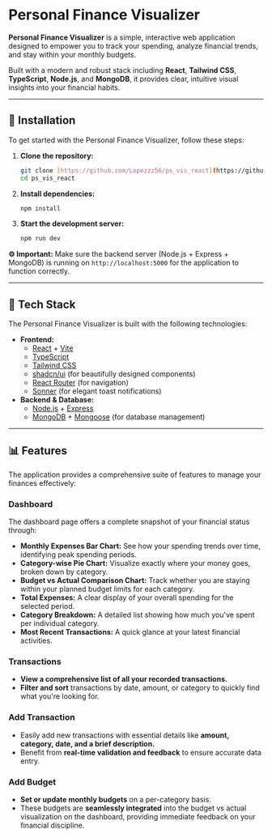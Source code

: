 # Personal Finance Visualizer

**Personal Finance Visualizer** is a simple, interactive web application designed to empower you to track your spending, analyze financial trends, and stay within your monthly budgets.

Built with a modern and robust stack including **React**, **Tailwind CSS**, **TypeScript**, **Node.js**, and **MongoDB**, it provides clear, intuitive visual insights into your financial habits.

---

## 🚀 Installation

To get started with the Personal Finance Visualizer, follow these steps:

1.  **Clone the repository:**
    ```bash
    git clone [https://github.com/Lopezzz56/ps_vis_react](https://github.com/Lopezzz56/ps_vis_react)
    cd ps_vis_react
    ```
2.  **Install dependencies:**
    ```bash
    npm install
    ```
3.  **Start the development server:**
    ```bash
    npm run dev
    ```

**⚙️ Important:** Make sure the backend server (Node.js + Express + MongoDB) is running on `http://localhost:5000` for the application to function correctly.

---

## 🔧 Tech Stack

The Personal Finance Visualizer is built with the following technologies:

* **Frontend:**
    * [React](https://react.dev/) + [Vite](https://vitejs.dev/)
    * [TypeScript](https://www.typescriptlang.org/)
    * [Tailwind CSS](https://tailwindcss.com/)
    * [shadcn/ui](https://ui.shadcn.com/) (for beautifully designed components)
    * [React Router](https://reactrouter.com/) (for navigation)
    * [Sonner](https://sonner.emilkowal.ski/) (for elegant toast notifications)
* **Backend & Database:**
    * [Node.js](https://nodejs.org/) + [Express](https://expressjs.com/)
    * [MongoDB](https://www.mongodb.com/) + [Mongoose](https://mongoosejs.com/) (for database management)

---

## 📊 Features

The application provides a comprehensive suite of features to manage your finances effectively:

### Dashboard

The dashboard page offers a complete snapshot of your financial status through:

* **Monthly Expenses Bar Chart:** See how your spending trends over time, identifying peak spending periods.
* **Category-wise Pie Chart:** Visualize exactly where your money goes, broken down by category.
* **Budget vs Actual Comparison Chart:** Track whether you are staying within your planned budget limits for each category.
* **Total Expenses:** A clear display of your overall spending for the selected period.
* **Category Breakdown:** A detailed list showing how much you've spent per individual category.
* **Most Recent Transactions:** A quick glance at your latest financial activities.

### Transactions

* **View a comprehensive list of all your recorded transactions.**
* **Filter and sort** transactions by date, amount, or category to quickly find what you're looking for.

### Add Transaction

* Easily add new transactions with essential details like **amount, category, date, and a brief description.**
* Benefit from **real-time validation and feedback** to ensure accurate data entry.

### Add Budget

* **Set or update monthly budgets** on a per-category basis.
* These budgets are **seamlessly integrated** into the budget vs actual visualization on the dashboard, providing immediate feedback on your financial discipline.